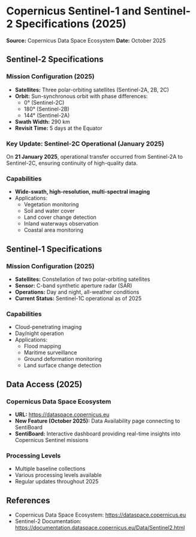 # Copernicus Sentinel-1 and Sentinel-2 Specifications (2025)

**Source:** Copernicus Data Space Ecosystem
**Date:** October 2025

## Sentinel-2 Specifications

### Mission Configuration (2025)
- **Satellites:** Three polar-orbiting satellites (Sentinel-2A, 2B, 2C)
- **Orbit:** Sun-synchronous orbit with phase differences:
  - 0° (Sentinel-2C)
  - 180° (Sentinel-2B)
  - 144° (Sentinel-2A)
- **Swath Width:** 290 km
- **Revisit Time:** 5 days at the Equator

### Key Update: Sentinel-2C Operational (January 2025)
On **21 January 2025**, operational transfer occurred from Sentinel-2A to Sentinel-2C, ensuring continuity of high-quality data.

### Capabilities
- **Wide-swath, high-resolution, multi-spectral imaging**
- Applications:
  - Vegetation monitoring
  - Soil and water cover
  - Land cover change detection
  - Inland waterways observation
  - Coastal area monitoring

## Sentinel-1 Specifications

### Mission Configuration (2025)
- **Satellites:** Constellation of two polar-orbiting satellites
- **Sensor:** C-band synthetic aperture radar (SAR)
- **Operations:** Day and night, all-weather conditions
- **Current Status:** Sentinel-1C operational as of 2025

### Capabilities
- Cloud-penetrating imaging
- Day/night operation
- Applications:
  - Flood mapping
  - Maritime surveillance
  - Ground deformation monitoring
  - Land surface change detection

## Data Access (2025)

### Copernicus Data Space Ecosystem
- **URL:** https://dataspace.copernicus.eu
- **New Feature (October 2025):** Data Availability page connecting to SentiBoard
- **SentiBoard:** Interactive dashboard providing real-time insights into Copernicus Sentinel missions

### Processing Levels
- Multiple baseline collections
- Various processing levels available
- Regular updates throughout 2025

## References
- Copernicus Data Space Ecosystem: https://dataspace.copernicus.eu
- Sentinel-2 Documentation: https://documentation.dataspace.copernicus.eu/Data/Sentinel2.html
